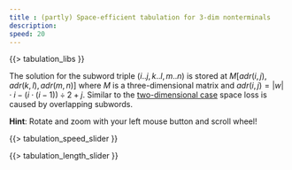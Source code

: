 ```yaml
---
title : (partly) Space-efficient tabulation for 3-dim nonterminals
description:
speed: 20
---
```


{{> tabulation_libs }}

The solution for the subword triple $(i..j,k..l,m..n)$ is stored at $M[adr(i,j),adr(k,l),adr(m,n)]$ where $M$ is a three-dimensional matrix and $adr(i,j) = |w|\cdot i - (i\cdot(i-1)) \div 2 + j$. Similar to the [two-dimensional case](/tabulation_2dim_triangular) space loss is caused by overlapping subwords.

**Hint**: Rotate and zoom with your left mouse button and scroll wheel!


{{> tabulation_speed_slider }}

{{> tabulation_length_slider }}

<script>
Tabulation.prototype.adr = function(i,j) {
	//console.log(i + "," + j + " -> " + (this.len*i - Math.floor((i*(i-1)) / 2) + j));
	return this.len*i - Math.floor((i*(i-1)) / 2) + j;
}

Tabulation.prototype.solve = function(x1,x2,x3,x4,x5,x6,c) {
	this.addCubeDelayed(this.adr(x1,x2), this.adr(x3,x4), this.adr(x5,x6), c);
}

Tabulation.prototype.fill = function() {
	var len = this.len;
	
	var l = (len+1)*(len+2)/2;
	this.addBoundingBox(l,l,l);
	
	var c = 0;
	for (var l=0; l<=len; l++) {
		for (var x1=0; x1<=len-l; x1++) {
			var x2 = x1 + l;
			for (var l2=0; l2<=l; l2++) {
				for (var x3=0; x3 <= (l==l2 ? x1 : len-l2); x3++) {
					var x4 = x3 + l2;
					if (x3 >= x2 || x4 <= x1) {
						for (var l3=0; l3 <= l2; l3++) {
							for (var x5=0; x5 <= (l2==l3 ? x3 : len-l3); x5++) {
								var x6 = x5 + l3;
								if ((x3 >= x2 && (x5 >= x4 || x6 <= x1 || (x2 <= x5 && x6 <= x3))) ||
									(x4 <= x1 && (x5 >= x2 || x6 <= x3 || (x4 <= x5 && x6 <= x1))) ) {
									this.solve(x1, x2, x3, x4, x5, x6, c);
									c++;
									if (!(x3 == x5 && x4 == x6)) {
										this.solve(x1, x2, x5, x6, x3, x4, c);
										c++;
									}
									if (!(x1 == x3 && x2 == x4)) {
										this.solve(x3, x4, x1, x2, x5, x6, c);
										c++;
									}
									// this condition probably doesn't catch all duplicates
									if (!(x1 == x3 && x2 == x4 && x3 == x5 && x4 == x6 && x1 == x5 && x2 == x6)) {
										this.solve(x3, x4, x5, x6, x1, x2, c);
										c++;
									}
									// this condition probably doesn't catch all duplicates
									if (!(x1 == x3 && x2 == x4 && x3 == x5 && x4 == x6 && x1 == x5 && x2 == x6)) {
										this.solve(x5, x6, x1, x2, x3, x4, c);
										c++;
									}
									if (!(x1 == x5 && x2 == x6)) {
										this.solve(x5, x6, x3, x4, x1, x2, c);
										c++;
									}
								}
							}
						}
					}
				}
			}
		}
	}
	setTimeout(function(){console.log("subproblems: " + c)}, 100);
}

$(function() {
	var tab = new Tabulation($(".content")[0], $( "#slider" ).slider("value"));
	tab.speed = {{page.speed}};
	tab.fill();
	window.tab = tab;
});
</script>